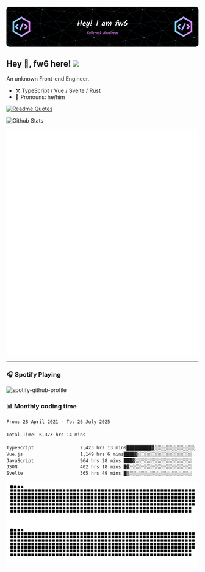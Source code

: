 ![Header](github-header-image.png)

## Hey 👋, fw6 here! <img src="https://github.githubassets.com/images/mona-whisper.gif" height="24" />


An unknown Front-end Engineer.

-   :hammer_and_pick: TypeScript / Vue / Svelte / Rust
-   :man: Pronouns: he/him


[![Readme Quotes](https://quotes-github-readme.vercel.app/api?type=horizontal&theme=algolia)](https://github.com/piyushsuthar/github-readme-quotes)



![Github Stats](https://github-readme-stats.vercel.app/api?username=fw6&bg_color=30,e96443,904e95&title_color=fff&text_color=fff)

![](https://raw.githubusercontent.com/fw6/github-stats-transparent/output/generated/overview.svg)
![](https://raw.githubusercontent.com/fw6/github-stats-transparent/output/generated/languages.svg)


---

### 🎧 Spotify Playing

<!-- ![spotify-github-profile](/img/default.svg) -->

![spotify-github-profile](https://spotify-github-profile.vercel.app/api/view.svg?uid=r6wn4hdvypv0lkzyrj0e0pjct&cover_image=true&theme=default&show_offline=true&background_color=9a10ad&interchange=true&bar_color_cover=true)



### :bar_chart: Monthly coding time 

<!--START_SECTION:waka-->

```txt
From: 28 April 2021 - To: 26 July 2025

Total Time: 6,373 hrs 14 mins

TypeScript                 2,423 hrs 13 mins█████████▓░░░░░░░░░░░░░░░   38.02 %
Vue.js                     1,149 hrs 6 mins████▓░░░░░░░░░░░░░░░░░░░░   18.03 %
JavaScript                 964 hrs 28 mins ███▓░░░░░░░░░░░░░░░░░░░░░   15.13 %
JSON                       402 hrs 18 mins █▓░░░░░░░░░░░░░░░░░░░░░░░   06.31 %
Svelte                     365 hrs 49 mins █▒░░░░░░░░░░░░░░░░░░░░░░░   05.74 %
```

<!--END_SECTION:waka-->




![github contribution grid snake animation](https://raw.githubusercontent.com/platane/platane/output/github-contribution-grid-snake-dark.svg#gh-dark-mode-only)![github contribution grid snake animation](https://raw.githubusercontent.com/platane/platane/output/github-contribution-grid-snake.svg#gh-light-mode-only)
